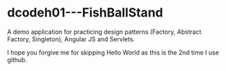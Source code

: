 # dcodeh01---FishBallStand
A demo application for practicing design patterns (Factory, Abstract Factory, Singleton), Angular JS and Servlets.

I hope you forgive me for skipping Hello World as this is the 2nd time I use github.
